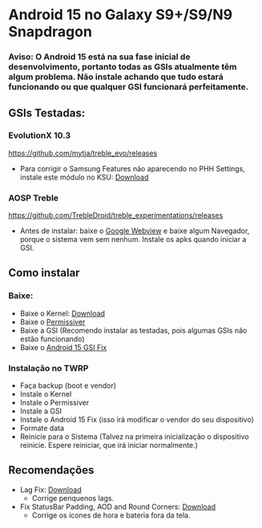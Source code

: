 # Android 15 no Galaxy S9+/S9/N9 Snapdragon
### Aviso: O Android 15 está na sua fase inicial de desenvolvimento, portanto todas as GSIs atualmente têm algum problema. Não instale achando que tudo estará funcionando ou que qualquer GSI funcionará perfeitamente.

## GSIs Testadas:

### EvolutionX 10.3

https://github.com/mytja/treble_evo/releases
- Para corrigir o Samsung Features não aparecendo no PHH Settings, instale este módulo no KSU: [Download](https://github.com/Andrey0800770/kernel-build/raw/refs/heads/main/TrebleGSIProps_1.1.zip)


### AOSP Treble

https://github.com/TrebleDroid/treble_experimentations/releases
- Antes de instalar: baixe o [Google Webview](https://www.apkmirror.com/apk/google-inc/android-system-webview/android-system-webview-132-0-6834-165-release/android-system-webview-132-0-6834-165-android-apk-download/)
e baixe algum Navegador, porque o sistema vem sem nenhum. Instale os apks quando iniciar a GSI.

## Como instalar
### Baixe:

- Baixe o Kernel: [Download](https://github.com/Andrey0800770/samsung_sdm845-kernel/releases)
- Baixe o [Permissiver](https://sourceforge.net/projects/sgsi137/files/Permissiver%20v5.zip/download)
- Baixe a GSI (Recomendo instalar as testadas, pois algumas GSIs não estão funcionando)
- Baixe o [Android 15 GSI Fix](https://github.com/Andrey0800770/kernel-build/raw/refs/heads/main/Android-15-GSI-Fix.zip)

### Instalação no TWRP

- Faça backup (boot e vendor)
- Instale o Kernel
- Instale o Permissiver
- Instale a GSI
- Instale o Android 15 Fix (isso irá modificar o vendor do seu dispositivo)
- Formate data
- Reinicie para o Sistema (Talvez na primeira inicialização o dispositivo reinicie. Espere reiniciar, que irá iniciar normalmente.)

## Recomendações 
- Lag Fix: [Download](https://github.com/Andrey0800770/kernel-build/raw/refs/heads/main/files/Fix%20GSI%20Lags%20V1.0.zip)
  - Corrige penquenos lags.
- Fix StatusBar Padding, AOD and Round Corners: [Download](https://github.com/Andrey0800770/kernel-build/raw/refs/heads/main/files/Fix%20StatusBar%20Padding,%20AOD%20and%20Round%20Corners%20V2.0.zip)
  - Corrige os ícones de hora e bateria fora da tela.


